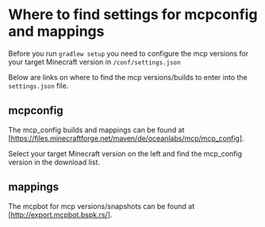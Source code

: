# Where to find settings for mcpconfig and mappings

Before you run `gradlew setup` you need to configure the mcp versions for your target Minecraft version in `/conf/settings.json`

Below are links on where to find the mcp versions/builds to enter into the `settings.json` file.
## mcpconfig
The mcp_config builds and mappings can be found at [https://files.minecraftforge.net/maven/de/oceanlabs/mcp/mcp_config].

Select your target Minecraft version on the left and find the mcp_config version in the download list.

## mappings
The mcpbot for mcp versions/snapshots can be found at [http://export.mcpbot.bspk.rs/].
